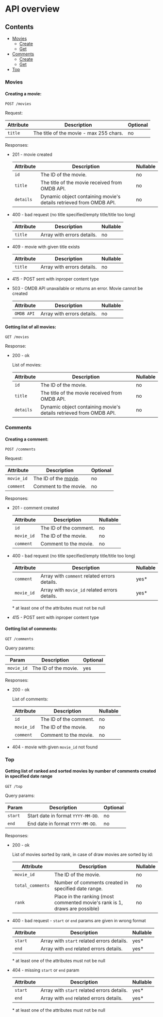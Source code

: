 API overview
============

## Contents

- [Movies](#movies)
  - [Create](#creating-a-movie)
  - [Get](#getting-list-of-all-movies)
- [Comments](#comments)
  - [Create](#creating-a-comment)
  - [Get](#getting-list-of-comments)
- [Top](#top)

### Movies

#### Creating a movie:

    POST /movies
   
Request:

| Attribute                | Description                                                                        | Optional |
| ------------------------ | ---------------------------------------------------------------------------------- | -------- |
| `title`                  | The title of the movie - max 255 chars.                                            | no       |

Responses:
* 201 - movie created
  
  | Attribute                | Description                                                                        | Nullable |
  | ------------------------ | ---------------------------------------------------------------------------------- | -------- |
  | `id`                     | The ID of the movie.                                                               | no       |
  | `title`                  | The title of the movie received from OMDB API.                                     | no       |
  | `details`                | Dynamic object containing movie's details retrieved from OMDB API.                 | no       |
* 400 - bad request (no title specified/empty title/title too long)

  | Attribute                | Description                                                                        | Nullable |
  | ------------------------ | ---------------------------------------------------------------------------------- | -------- |
  | `title`                  | Array with errors details.                                                         | no       |
* 409 - movie with given title exists

  | Attribute                | Description                                                                        | Nullable |
  | ------------------------ | ---------------------------------------------------------------------------------- | -------- |
  | `title`                  | Array with errors details.                                                         | no       |
* 415 - POST sent with inproper content type
* 503 - OMDB API unavailable or returns an error. Movie cannot be created

  | Attribute                | Description                                                                        | Nullable |
  | ------------------------ | ---------------------------------------------------------------------------------- | -------- |
  | `OMDB API`               | Array with errors details.                                                         | no       |

#### Getting list of all movies:

    GET /movies

Response:
* 200 - ok

  List of movies:
  
  | Attribute                | Description                                                                        | Nullable |
  | ------------------------ | ---------------------------------------------------------------------------------- | -------- |
  | `id`                     | The ID of the movie.                                                               | no       |
  | `title`                  | The title of the movie received from OMDB API.                                     | no       |
  | `details`                | Dynamic object containing movie's details retrieved from OMDB API.                 | no       |

### Comments

#### Creating a comment:

    POST /comments

Request:

| Attribute                | Description                                                                        | Optional |
| ------------------------ | ---------------------------------------------------------------------------------- | -------- |
| `movie_id`               | The ID of the [movie](#movies).                                                    | no       |
| `comment`                | Comment to the movie.                                                              | no       |

Responses:
* 201 - comment created
  
  | Attribute                | Description                                                                        | Nullable |
  | ------------------------ | ---------------------------------------------------------------------------------- | -------- |
  | `id`                     | The ID of the comment.                                                             | no       |
  | `movie_id`               | The ID of the movie.                                                               | no       |
  | `comment`                | Comment to the movie.                                                              | no       |
* 400 - bad request (no title specified/empty title/title too long)

  | Attribute                | Description                                                                        | Nullable |
  | ------------------------ | ---------------------------------------------------------------------------------- | -------- |
  | `comment`                | Array with `comment` related errors details.                                       | yes*     |
  | `movie_id`               | Array with `movie_id` related errors details.                                      | yes*     |
  
  \* at least one of the attributes must not be null
* 415 - POST sent with inproper content type

#### Getting list of comments:

    GET /comments

Query params:

| Param                    | Description                                                                        | Optional |
| ------------------------ | ---------------------------------------------------------------------------------- | -------- |
| `movie_id`               | The ID of the movie.                                                               | yes      |

Responses:
* 200 - ok

  List of comments:
  
  | Attribute                | Description                                                                        | Nullable |
  | ------------------------ | ---------------------------------------------------------------------------------- | -------- |
  | `id`                     | The ID of the comment.                                                             | no       |
  | `movie_id`               | The ID of the movie.                                                               | no       |
  | `comment`                | Comment to the movie.                                                              | no       |
* 404 - movie with given `movie_id` not found

### Top

#### Getting list of ranked and sorted movies by number of comments created in specified date range

    GET /top

Query params:

| Param                    | Description                                                                        | Optional |
| ------------------------ | ---------------------------------------------------------------------------------- | -------- |
| `start`                  | Start date in format `YYYY-MM-DD`.                                                 | no       |
| `end`                    | End date in format `YYYY-MM-DD`.                                                   | no       |

Responses:
* 200 - ok

  List of movies sorted by rank, in case of draw movies are sorted by id:
  
  | Attribute                | Description                                                                        | Nullable |
  | ------------------------ | ---------------------------------------------------------------------------------- | -------- |
  | `movie_id`               | The ID of the movie.                                                               | no       |
  | `total_comments`         | Number of comments created in specified date range.                                | no       |
  | `rank`                   | Place in the ranking (most commented movie's rank is 1, draws are possible)        | no       |
 
* 400 - bad request - `start` or `end` params are given in wrong format

  | Attribute                | Description                                                                        | Nullable |
  | ------------------------ | ---------------------------------------------------------------------------------- | -------- |
  | `start`                  | Array with `start` related errors details.                                         | yes*     |
  | `end`                    | Array with `end` related errors details.                                           | yes*     |
 
  \* at least one of the attributes must not be null
  
* 404 - missing `start` or `end` param

  | Attribute                | Description                                                                        | Nullable |
  | ------------------------ | ---------------------------------------------------------------------------------- | -------- |
  | `start`                  | Array with `start` related errors details.                                         | yes*     |
  | `end`                    | Array with `end` related errors details.                                           | yes*     |
 
  \* at least one of the attributes must not be null
